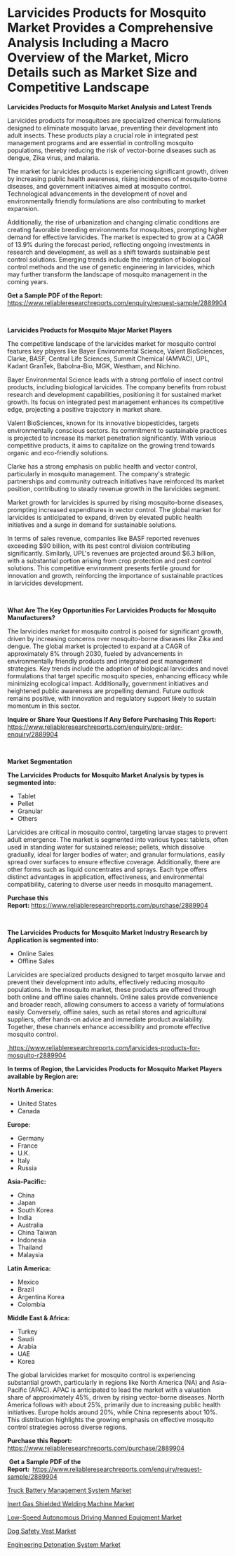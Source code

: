 <p><h1>Larvicides Products for Mosquito Market Provides a Comprehensive Analysis Including a Macro Overview of the Market, Micro Details such as Market Size and Competitive Landscape</h1></p><p><strong>Larvicides Products for Mosquito Market Analysis and Latest Trends</strong></p>
<p><p>Larvicides products for mosquitoes are specialized chemical formulations designed to eliminate mosquito larvae, preventing their development into adult insects. These products play a crucial role in integrated pest management programs and are essential in controlling mosquito populations, thereby reducing the risk of vector-borne diseases such as dengue, Zika virus, and malaria. </p><p>The market for larvicides products is experiencing significant growth, driven by increasing public health awareness, rising incidences of mosquito-borne diseases, and government initiatives aimed at mosquito control. Technological advancements in the development of novel and environmentally friendly formulations are also contributing to market expansion. </p><p>Additionally, the rise of urbanization and changing climatic conditions are creating favorable breeding environments for mosquitoes, prompting higher demand for effective larvicides. The market is expected to grow at a CAGR of 13.9% during the forecast period, reflecting ongoing investments in research and development, as well as a shift towards sustainable pest control solutions. Emerging trends include the integration of biological control methods and the use of genetic engineering in larvicides, which may further transform the landscape of mosquito management in the coming years.</p></p>
<p><strong>Get a Sample PDF of the Report:&nbsp;</strong> <a href="https://www.reliableresearchreports.com/enquiry/request-sample/2889904?utm_campaign=112&utm_medium=2&utm_source=Github&utm_content=ia&utm_term=14032025&utm_id=larvicides-products-for-mosquito">https://www.reliableresearchreports.com/enquiry/request-sample/2889904</a></p>
<p>&nbsp;</p>
<p><strong>Larvicides Products for Mosquito Major Market Players</strong></p>
<p><p>The competitive landscape of the larvicides market for mosquito control features key players like Bayer Environmental Science, Valent BioSciences, Clarke, BASF, Central Life Sciences, Summit Chemical (AMVAC), UPL, Kadant GranTek, Babolna-Bio, MGK, Westham, and Nichino. </p><p>Bayer Environmental Science leads with a strong portfolio of insect control products, including biological larvicides. The company benefits from robust research and development capabilities, positioning it for sustained market growth. Its focus on integrated pest management enhances its competitive edge, projecting a positive trajectory in market share.</p><p>Valent BioSciences, known for its innovative biopesticides, targets environmentally conscious sectors. Its commitment to sustainable practices is projected to increase its market penetration significantly. With various competitive products, it aims to capitalize on the growing trend towards organic and eco-friendly solutions.</p><p>Clarke has a strong emphasis on public health and vector control, particularly in mosquito management. The company's strategic partnerships and community outreach initiatives have reinforced its market position, contributing to steady revenue growth in the larvicides segment.</p><p>Market growth for larvicides is spurred by rising mosquito-borne diseases, prompting increased expenditures in vector control. The global market for larvicides is anticipated to expand, driven by elevated public health initiatives and a surge in demand for sustainable solutions.</p><p>In terms of sales revenue, companies like BASF reported revenues exceeding $90 billion, with its pest control division contributing significantly. Similarly, UPL's revenues are projected around $6.3 billion, with a substantial portion arising from crop protection and pest control solutions. This competitive environment presents fertile ground for innovation and growth, reinforcing the importance of sustainable practices in larvicides development.</p></p>
<p>&nbsp;</p>
<p><strong>What Are The Key Opportunities For Larvicides Products for Mosquito Manufacturers?</strong></p>
<p><p>The larvicides market for mosquito control is poised for significant growth, driven by increasing concerns over mosquito-borne diseases like Zika and dengue. The global market is projected to expand at a CAGR of approximately 8% through 2030, fueled by advancements in environmentally friendly products and integrated pest management strategies. Key trends include the adoption of biological larvicides and novel formulations that target specific mosquito species, enhancing efficacy while minimizing ecological impact. Additionally, government initiatives and heightened public awareness are propelling demand. Future outlook remains positive, with innovation and regulatory support likely to sustain momentum in this sector.</p></p>
<p><strong>Inquire or Share Your Questions If Any Before Purchasing This Report:</strong> <a href="https://www.reliableresearchreports.com/enquiry/pre-order-enquiry/2889904?utm_campaign=112&utm_medium=2&utm_source=Github&utm_content=ia&utm_term=14032025&utm_id=larvicides-products-for-mosquito">https://www.reliableresearchreports.com/enquiry/pre-order-enquiry/2889904</a></p>
<p>&nbsp;</p>
<p><strong>Market Segmentation</strong></p>
<p><strong>The Larvicides Products for Mosquito Market Analysis by types is segmented into:</strong></p>
<p><ul><li>Tablet</li><li>Pellet</li><li>Granular</li><li>Others</li></ul></p>
<p><p>Larvicides are critical in mosquito control, targeting larvae stages to prevent adult emergence. The market is segmented into various types: tablets, often used in standing water for sustained release; pellets, which dissolve gradually, ideal for larger bodies of water; and granular formulations, easily spread over surfaces to ensure effective coverage. Additionally, there are other forms such as liquid concentrates and sprays. Each type offers distinct advantages in application, effectiveness, and environmental compatibility, catering to diverse user needs in mosquito management.</p></p>
<p><strong>Purchase this Report:&nbsp;</strong><a href="https://www.reliableresearchreports.com/purchase/2889904?utm_campaign=112&utm_medium=2&utm_source=Github&utm_content=ia&utm_term=14032025&utm_id=larvicides-products-for-mosquito">https://www.reliableresearchreports.com/purchase/2889904</a></p>
<p>&nbsp;</p>
<p><strong>The Larvicides Products for Mosquito Market Industry Research by Application is segmented into:</strong></p>
<p><ul><li>Online Sales</li><li>Offline Sales</li></ul></p>
<p><p>Larvicides are specialized products designed to target mosquito larvae and prevent their development into adults, effectively reducing mosquito populations. In the mosquito market, these products are offered through both online and offline sales channels. Online sales provide convenience and broader reach, allowing consumers to access a variety of formulations easily. Conversely, offline sales, such as retail stores and agricultural suppliers, offer hands-on advice and immediate product availability. Together, these channels enhance accessibility and promote effective mosquito control.</p></p>
<p><a href="https://www.reliableresearchreports.com/larvicides-products-for-mosquito-r2889904?utm_campaign=112&utm_medium=2&utm_source=Github&utm_content=ia&utm_term=14032025&utm_id=larvicides-products-for-mosquito">&nbsp;https://www.reliableresearchreports.com/larvicides-products-for-mosquito-r2889904</a></p>
<p><strong>In terms of Region, the Larvicides Products for Mosquito Market Players available by Region are:</strong></p>
<p>
    <p> <strong> North America: </strong>
        <ul>
            <li>United States</li>
            <li>Canada</li>
        </ul>
        </p> 
    <p> <strong> Europe: </strong>
        <ul>
            <li>Germany</li>
            <li>France</li>
            <li>U.K.</li>
            <li>Italy</li>
            <li>Russia</li>
        </ul>
        </p> 
    <p> <strong> Asia-Pacific: </strong>
        <ul>
            <li>China</li>
            <li>Japan</li>
            <li>South Korea</li>
            <li>India</li>
            <li>Australia</li>
            <li>China Taiwan</li>
            <li>Indonesia</li>
            <li>Thailand</li>
            <li>Malaysia</li>
        </ul>
        </p> 
    <p> <strong> Latin America: </strong>
        <ul>
            <li>Mexico</li>
            <li>Brazil</li>
            <li>Argentina Korea</li>
            <li>Colombia</li>
        </ul>
        </p> 
    <p> <strong> Middle East & Africa: </strong>
        <ul>
            <li>Turkey</li>
            <li>Saudi</li>
            <li>Arabia</li>
            <li>UAE</li>
            <li>Korea</li>
        </ul>
    </p>
    </p>
<p><p>The global larvicides market for mosquito control is experiencing substantial growth, particularly in regions like North America (NA) and Asia-Pacific (APAC). APAC is anticipated to lead the market with a valuation share of approximately 45%, driven by rising vector-borne diseases. North America follows with about 25%, primarily due to increasing public health initiatives. Europe holds around 20%, while China represents about 10%. This distribution highlights the growing emphasis on effective mosquito control strategies across diverse regions.</p></p>
<p><strong>Purchase this Report: </strong><a href="https://www.reliableresearchreports.com/purchase/2889904?utm_campaign=112&utm_medium=2&utm_source=Github&utm_content=ia&utm_term=14032025&utm_id=larvicides-products-for-mosquito">https://www.reliableresearchreports.com/purchase/2889904</a></p>
<p>&nbsp;<strong>Get a Sample PDF of the Report:&nbsp;&nbsp;</strong><a href="https://www.reliableresearchreports.com/enquiry/request-sample/2889904?utm_campaign=112&utm_medium=2&utm_source=Github&utm_content=ia&utm_term=14032025&utm_id=larvicides-products-for-mosquito">https://www.reliableresearchreports.com/enquiry/request-sample/2889904</a></p>
<p><strong></strong></p>
<p><p><a href="https://github.com/chaiszepkadk/Market-Research-Report-List-1/blob/main/truck-battery-management-system-market.md?utm_campaign=112&utm_medium=2&utm_source=Github&utm_content=ia&utm_term=14032025&utm_id=larvicides-products-for-mosquito">Truck Battery Management System Market</a></p><p><a href="https://github.com/amagloeaad54/Market-Research-Report-List-1/blob/main/inert-gas-shielded-welding-machine-market.md?utm_campaign=112&utm_medium=2&utm_source=Github&utm_content=ia&utm_term=14032025&utm_id=larvicides-products-for-mosquito">Inert Gas Shielded Welding Machine Market</a></p><p><a href="https://github.com/ximensbisade/Market-Research-Report-List-1/blob/main/low-speed-autonomous-driving-manned-equipment-market.md?utm_campaign=112&utm_medium=2&utm_source=Github&utm_content=ia&utm_term=14032025&utm_id=larvicides-products-for-mosquito">Low-Speed Autonomous Driving Manned Equipment Market</a></p><p><a href="https://github.com/neiridionna/Market-Research-Report-List-1/blob/main/dog-safety-vest-market.md?utm_campaign=112&utm_medium=2&utm_source=Github&utm_content=ia&utm_term=14032025&utm_id=larvicides-products-for-mosquito">Dog Safety Vest Market</a></p><p><a href="https://github.com/oeungcolesh0/Market-Research-Report-List-1/blob/main/engineering-detonation-system-market.md?utm_campaign=112&utm_medium=2&utm_source=Github&utm_content=ia&utm_term=14032025&utm_id=larvicides-products-for-mosquito">Engineering Detonation System Market</a></p></p>